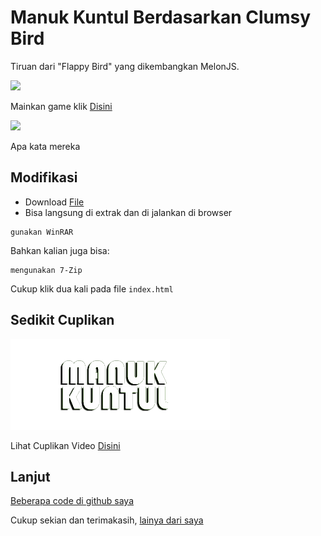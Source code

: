 Manuk Kuntul Berdasarkan Clumsy Bird
===========

Tiruan dari "Flappy Bird" yang dikembangkan MelonJS.

![](https://play-lh.googleusercontent.com/LRKrmyhrkVDTLdng_IeLDRqPAFoRhXCM4GaOTvkOGKeMW3lyS2wpDxfbUiRcbT4ftk4=w2560-h1440-rw)

Mainkan game klik [Disini](https://play.google.com/store/apps/details?id=com.h4nd1.manuk.kuntul.game.id)

![](https://handimanny.github.io/kuntul/data/img/touch-icon-iphone-retina.png)

Apa kata mereka

## Modifikasi

- Download [File](https://handimanny.github.io/kuntul/)
- Bisa langsung di extrak dan di jalankan di browser

```
gunakan WinRAR
```

Bahkan kalian juga bisa:

```
mengunakan 7-Zip
```

Cukup klik dua kali pada file `index.html`

## Sedikit Cuplikan

![](https://github.com/handimanny/handimanny.github.io/blob/main/kuntul/data/img/logo.png)

Lihat Cuplikan Video [Disini](https://www.youtube.com/watch?v=uOB6m8rmt-c)

## Lanjut

[Beberapa code di github saya](https://github.com/handimanny/)

Cukup sekian dan terimakasih, [lainya dari saya](https://handimanny.github.io/)
